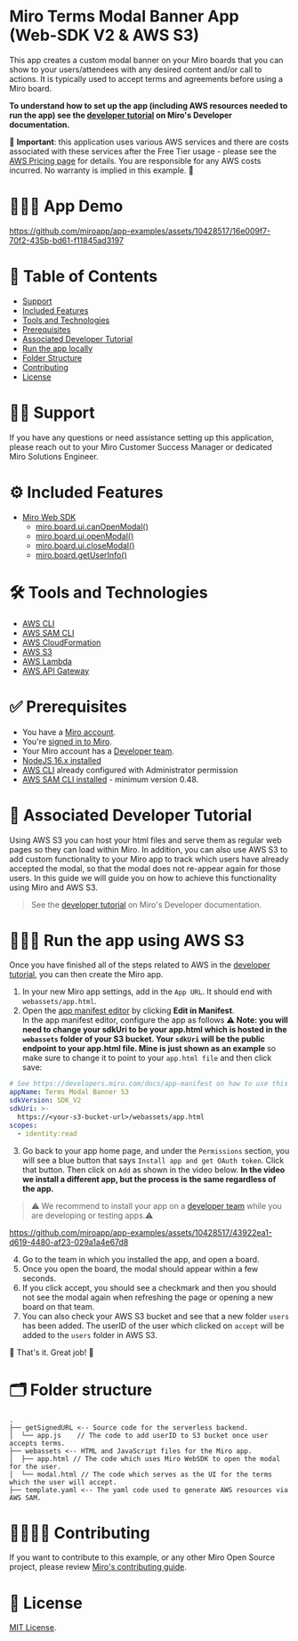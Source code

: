 # Miro Terms Modal Banner App (Web-SDK V2 & AWS S3)

This app creates a custom modal banner on your Miro boards that you can show to your users/attendees with any desired content and/or call to actions. It is typically used to accept terms and agreements before using a Miro board.

<b> To understand how to set up the app (including AWS resources needed to run the app) see the
[developer tutorial](https://developers.miro.com/docs/display-bannermodal-on-a-miro-board-using-aws-s3) on Miro's Developer documentation.</b>

💸 **Important**: this application uses various AWS services and there are costs associated with these services after the Free Tier usage - please see the [AWS Pricing page](https://aws.amazon.com/pricing/) for details. You are responsible for any AWS costs incurred. No warranty is implied in this example. 💸

# 👨🏻‍💻 App Demo

https://github.com/miroapp/app-examples/assets/10428517/16e009f7-70f2-435b-bd61-f11845ad3197

# 📒 Table of Contents

- [Support](#support)
- [Included Features](#features)
- [Tools and Technologies](#tools)
- [Prerequisites](#prerequisites)
- [Associated Developer Tutorial](#tutorial)
- [Run the app locally](#run)
- [Folder Structure](#folder)
- [Contributing](#contributing)
- [License](#license)

# 🙋🏻 Support <a name="features"></a>

If you have any questions or need assistance setting up this application, please reach out to your Miro Customer Success Manager or dedicated Miro Solutions Engineer.

# ⚙️ Included Features <a name="features"></a>

- [Miro Web SDK](https://developers.miro.com/docs/web-sdk-reference)
  - [miro.board.ui.canOpenModal()](https://developers.miro.com/docs/websdk-reference-ui#canopenmodal)
  - [miro.board.ui.openModal()](https://developers.miro.com/docs/websdk-reference-ui#openmodal)
  - [miro.board.ui.closeModal()](https://developers.miro.com/docs/websdk-reference-ui#closemodal)
  - [miro.board.getUserInfo()](https://developers.miro.com/docs/websdk-reference-board#getuserinfo)

# 🛠️ Tools and Technologies <a name="tools"></a>

- [AWS CLI](https://aws.amazon.com/cli/)
- [AWS SAM CLI](https://docs.aws.amazon.com/serverless-application-model/latest/developerguide/serverless-sam-cli-install.html)
- [AWS CloudFormation](https://aws.amazon.com/cloudformation/)
- [AWS S3](https://aws.amazon.com/s3/)
- [AWS Lambda](https://aws.amazon.com/lambda/)
- [AWS API Gateway](https://aws.amazon.com/api-gateway/)

# ✅ Prerequisites <a name="prerequisites"></a>

- You have a [Miro account](https://miro.com/signup/).
- You're [signed in to Miro](https://miro.com/login/).
- Your Miro account has a [Developer team](https://developers.miro.com/docs/create-a-developer-team).
- [NodeJS 16.x installed](https://nodejs.org/en/download/)
- [AWS CLI](https://aws.amazon.com/cli/) already configured with Administrator permission
- [AWS SAM CLI installed](https://docs.aws.amazon.com/serverless-application-model/latest/developerguide/serverless-sam-cli-install.html) - minimum version 0.48.

# 📖 Associated Developer Tutorial <a name="tutorial"></a>

Using AWS S3 you can host your html files and serve them as regular web pages so they can load within Miro. In addition, you can also use AWS S3 to add custom functionality to your Miro app to track which users have already accepted the modal, so that the modal does not re-appear again for those users. In this guide we will guide you on how to achieve this functionality using Miro and AWS S3.

> See the [developer tutorial](https://developers.miro.com/docs/display-bannermodal-on-a-miro-board-using-aws-s3) on Miro's Developer documentation.

# 🏃🏽‍♂️ Run the app using AWS S3 <a name="run"></a>

Once you have finished all of the steps related to AWS in the [developer tutorial](https://developers.miro.com/docs/display-bannermodal-on-a-miro-board-using-aws-s3), you can then create the Miro app.

1. In your new Miro app settings, add in the `App URL`. It should end with `webassets/app.html`.
2. Open the [app manifest editor](https://developers.miro.com/docs/manually-create-an-app#step-2-configure-your-app-in-miro) by clicking **Edit in Manifest**. \
   In the app manifest editor, configure the app as follows <b> ⚠️ Note: you will need to change your sdkUri to be your app.html which is hosted in the `webassets` folder of your S3 bucket. Your `sdkUri` will be the public endpoint to your app.html file. Mine is just shown as an example </b> so make sure to change it to point to your `app.html file` and then click save:

```yaml
# See https://developers.miro.com/docs/app-manifest on how to use this
appName: Terms Modal Banner S3
sdkVersion: SDK_V2
sdkUri: >-
  https://<your-s3-bucket-url>/webassets/app.html
scopes:
  - identity:read
```

3. Go back to your app home page, and under the `Permissions` section, you will see a blue button that says `Install app and get OAuth token`. Click that button. Then click on `Add` as shown in the video below. <b>In the video we install a different app, but the process is the same regardless of the app.</b>

> ⚠️ We recommend to install your app on a [developer team](https://developers.miro.com/docs/create-a-developer-team) while you are developing or testing apps.⚠️

https://github.com/miroapp/app-examples/assets/10428517/43922ea1-d619-4480-af23-029a1a4e67d8

4. Go to the team in which you installed the app, and open a board.
5. Once you open the board, the modal should appear within a few seconds.
6. If you click accept, you should see a checkmark and then you should not see the modal again when refreshing the page or opening a new board
   on that team.
7. You can also check your AWS S3 bucket and see that a new folder `users` has been added. The userID of the user which clicked on `accept` will
   be added to the `users` folder in AWS S3.

🎉 That's it. Great job! 🎉

# 🗂️ Folder structure <a name="folder"></a>

```
.
├── getSignedURL <-- Source code for the serverless backend.
│  └── app.js    // The code to add userID to S3 bucket once user accepts terms.
├── webassets <-- HTML and JavaScript files for the Miro app.
│  ├── app.html // The code which uses Miro WebSDK to open the modal for the user.
│  └── modal.html // The code which serves as the UI for the terms which the user will accept.
├── template.yaml <-- The yaml code used to generate AWS resources via AWS SAM.
```

# 🫱🏻‍🫲🏽 Contributing <a name="contributing"></a>

If you want to contribute to this example, or any other Miro Open Source project, please review [Miro's contributing guide](https://github.com/miroapp/app-examples/blob/main/CONTRIBUTING.md).

# 🪪 License <a name="license"></a>

[MIT License](https://github.com/miroapp/app-examples/blob/main/LICENSE).
